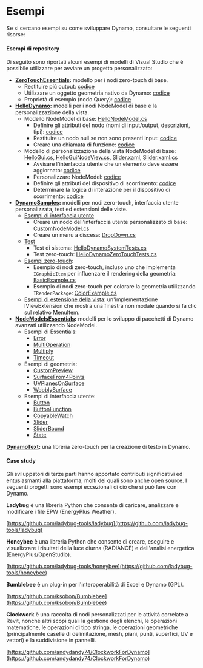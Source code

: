 # Esempi

Se si cercano esempi su come sviluppare Dynamo, consultare le seguenti risorse:

#### Esempi di repository <a href="#sample-repositories" id="sample-repositories"></a>

Di seguito sono riportati alcuni esempi di modelli di Visual Studio che è possibile utilizzare per avviare un progetto personalizzato:

* [**ZeroTouchEssentials**](https://github.com/DynamoDS/ZeroTouchEssentials)**:** modello per i nodi zero-touch di base.
  * Restituire più output: [codice](https://github.com/teocomi/HelloDynamo/blob/6c5333d731d58043c12e84cd3244cdbafbe74934/HelloDynamo/HelloNodeModel/HelloNodeModel.cs#L15-L24)
  * Utilizzare un oggetto geometria nativo da Dynamo: [codice](https://github.com/DynamoDS/ZeroTouchEssentials/blob/9917fd8159afc9e7bdb2944c960155a496e0b2dc/ZeroTouchEssentials/ZeroTouchEssentials.cs#L86-L89)
  * Proprietà di esempio (nodo Query): [codice](https://github.com/DynamoDS/ZeroTouchEssentials/blob/9917fd8159afc9e7bdb2944c960155a496e0b2dc/ZeroTouchEssentials/ZeroTouchEssentials.cs#L48)
* [**HelloDynamo**](https://github.com/teocomi/HelloDynamo)**:** modelli per i nodi NodeModel di base e la personalizzazione della vista.
  * Modello NodeModel di base: [HelloNodeModel.cs](https://github.com/teocomi/HelloDynamo/blob/master/HelloDynamo/HelloNodeModel/HelloNodeModel.cs)
    * Definire gli attributi del nodo (nomi di input/output, descrizioni, tipi): [codice](https://github.com/teocomi/HelloDynamo/blob/6c5333d731d58043c12e84cd3244cdbafbe74934/HelloDynamo/HelloNodeModel/HelloNodeModel.cs#L15)
    * Restituire un nodo null se non sono presenti input: [codice](https://github.com/teocomi/HelloDynamo/blob/6c5333d731d58043c12e84cd3244cdbafbe74934/HelloDynamo/HelloNodeModel/HelloNodeModel.cs#L34-L36)
    * Creare una chiamata di funzione: [codice](https://github.com/teocomi/HelloDynamo/blob/6c5333d731d58043c12e84cd3244cdbafbe74934/HelloDynamo/HelloNodeModel/HelloNodeModel.cs#L39)
  * Modello di personalizzazione della vista NodeModel di base: [HelloGui.cs](https://github.com/teocomi/HelloDynamo/blob/master/HelloDynamo/HelloNodeModel/HelloGui.cs), [HelloGuiNodeView.cs](https://github.com/teocomi/HelloDynamo/blob/master/HelloDynamo/HelloNodeModel/HelloGuiNodeView.cs), [Slider.xaml](https://github.com/teocomi/HelloDynamo/blob/master/HelloDynamo/HelloNodeModel/Slider.xaml), [Slider.xaml.cs](https://github.com/teocomi/HelloDynamo/blob/master/HelloDynamo/HelloNodeModel/Slider.xaml.cs)
    * Avvisare l'interfaccia utente che un elemento deve essere aggiornato: [codice](https://github.com/teocomi/HelloDynamo/blob/6c5333d731d58043c12e84cd3244cdbafbe74934/HelloDynamo/HelloNodeModel/HelloGui.cs#L27)
    * Personalizzare NodeModel: [codice](https://github.com/teocomi/HelloDynamo/blob/6c5333d731d58043c12e84cd3244cdbafbe74934/HelloDynamo/HelloNodeModel/HelloGuiNodeView.cs#L11)
    * Definire gli attributi del dispositivo di scorrimento: [codice](https://github.com/teocomi/HelloDynamo/blob/6c5333d731d58043c12e84cd3244cdbafbe74934/HelloDynamo/HelloNodeModel/Slider.xaml#L10)
    * Determinare la logica di interazione per il dispositivo di scorrimento: [codice](https://github.com/teocomi/HelloDynamo/blob/master/HelloDynamo/HelloNodeModel/Slider.xaml.cs)
* [**DynamoSamples**](https://github.com/DynamoDS/DynamoSamples)**:** modelli per nodi zero-touch, interfaccia utente personalizzata, test ed estensioni delle viste.
  * [Esempi di interfaccia utente](https://github.com/DynamoDS/DynamoSamples/tree/master/src/SampleLibraryUI)
    * Creare un nodo dell'interfaccia utente personalizzato di base: [CustomNodeModel.cs](https://github.com/DynamoDS/DynamoSamples/blob/master/src/SampleLibraryUI/Examples/CustomNodeModel.cs)
    * Creare un menu a discesa: [DropDown.cs](https://github.com/DynamoDS/DynamoSamples/blob/master/src/SampleLibraryUI/Examples/DropDown.cs)
  * [Test](https://github.com/DynamoDS/DynamoSamples/tree/master/src/SampleLibraryTests)
    * Test di sistema: [HelloDynamoSystemTests.cs](https://github.com/DynamoDS/DynamoSamples/blob/master/src/SampleLibraryTests/HelloDynamoSystemTests.cs)
    * Test zero-touch: [HelloDynamoZeroTouchTests.cs](https://github.com/DynamoDS/DynamoSamples/blob/master/src/SampleLibraryTests/HelloDynamoZeroTouchTests.cs)
  * [Esempi zero-touch](https://github.com/DynamoDS/DynamoSamples/tree/master/src/SampleLibraryZeroTouch/Examples):
    * Esempio di nodi zero-touch, incluso uno che implementa `IGraphicItem` per influenzare il rendering della geometria: [BasicExample.cs](https://github.com/DynamoDS/DynamoSamples/blob/master/src/SampleLibraryZeroTouch/Examples/BasicExample.cs)
    * Esempio di nodi zero-touch per colorare la geometria utilizzando `IRenderPackage`: [ColorExample.cs](https://github.com/DynamoDS/DynamoSamples/blob/master/src/SampleLibraryZeroTouch/Examples/ColorExample.cs)
  * [Esempi di estensione della vista](https://github.com/DynamoDS/DynamoSamples/tree/master/src/SampleViewExtension): un'implementazione IViewExtension che mostra una finestra non modale quando si fa clic sul relativo MenuItem.
* [**NodeModelsEssentials**](https://github.com/nonoesp/DynamoNodeModelsEssentials)**:** modelli per lo sviluppo di pacchetti di Dynamo avanzati utilizzando NodeModel.
  * Esempi di Essentials:
    * [Error](https://github.com/nonoesp/DynamoNodeModelsEssentials/blob/master/src/Essentials/NodeModelsEssentials/EssentialsError.cs)
    * [MultiOperation](https://github.com/nonoesp/DynamoNodeModelsEssentials/blob/master/src/Essentials/NodeModelsEssentials/EssentialsMultiOperation.cs)
    * [Multiply](https://github.com/nonoesp/DynamoNodeModelsEssentials/blob/master/src/Essentials/NodeModelsEssentials/EssentialsMultiply.cs)
    * [Timeout](https://github.com/nonoesp/DynamoNodeModelsEssentials/blob/master/src/Essentials/NodeModelsEssentials/EssentialsTimeout.cs)
  * Esempi di geometria:
    * [CustomPreview](https://github.com/nonoesp/DynamoNodeModelsEssentials/blob/master/src/Essentials/NodeModelsEssentials/GeometryCustomPreview.cs)
    * [SurfaceFrom4Points](https://github.com/nonoesp/DynamoNodeModelsEssentials/blob/master/src/Essentials/NodeModelsEssentials/GeometrySurfaceFrom4Points.cs)
    * [UVPlanesOnSurface](https://github.com/nonoesp/DynamoNodeModelsEssentials/blob/master/src/Essentials/NodeModelsEssentials/GeometryUVPlanesOnSurface.cs)
    * [WobblySurface](https://github.com/nonoesp/DynamoNodeModelsEssentials/blob/master/src/Essentials/NodeModelsEssentials/GeometryWobblySurface.cs)
  * Esempi di interfaccia utente:
    * [Button](https://github.com/nonoesp/DynamoNodeModelsEssentials/blob/master/src/Essentials/NodeModelsEssentials/UIButton.cs)
    * [ButtonFunction](https://github.com/nonoesp/DynamoNodeModelsEssentials/blob/master/src/Essentials/NodeModelsEssentials/UIButtonFunction.cs)
    * [CopyableWatch](https://github.com/nonoesp/DynamoNodeModelsEssentials/blob/master/src/Essentials/NodeModelsEssentials/UICopyableWatch.cs)
    * [Slider](https://github.com/nonoesp/DynamoNodeModelsEssentials/blob/master/src/Essentials/NodeModelsEssentials/UISlider.cs)
    * [SliderBound](https://github.com/nonoesp/DynamoNodeModelsEssentials/blob/master/src/Essentials/NodeModelsEssentials/UISliderBound.cs)
    * [State](https://github.com/nonoesp/DynamoNodeModelsEssentials/blob/master/src/Essentials/NodeModelsEssentials/UIState.cs)

[**DynamoText**](https://github.com/DynamoDS/DynamoText)**:** una libreria zero-touch per la creazione di testo in Dynamo.

#### Case study <a href="#case-studies" id="case-studies"></a>

Gli sviluppatori di terze parti hanno apportato contributi significativi ed entusiasmanti alla piattaforma, molti dei quali sono anche open source. I seguenti progetti sono esempi eccezionali di ciò che si può fare con Dynamo.

**Ladybug** è una libreria Python che consente di caricare, analizzare e modificare i file EPW (EnergyPlus Weather).

[https://github.com/ladybug-tools/ladybug](https://github.com/ladybug-tools/ladybug)

**Honeybee** è una libreria Python che consente di creare, eseguire e visualizzare i risultati della luce diurna (RADIANCE) e dell'analisi energetica (EnergyPlus/OpenStudio).

[https://github.com/ladybug-tools/honeybee](https://github.com/ladybug-tools/honeybee)

**Bumblebee** è un plug-in per l'interoperabilità di Excel e Dynamo (GPL).

[https://github.com/ksobon/Bumblebee](https://github.com/ksobon/Bumblebee)

**Clockwork** è una raccolta di nodi personalizzati per le attività correlate a Revit, nonché altri scopi quali la gestione degli elenchi, le operazioni matematiche, le operazioni di tipo stringa, le operazioni geometriche (principalmente caselle di delimitazione, mesh, piani, punti, superfici, UV e vettori) e la suddivisione in pannelli.

[https://github.com/andydandy74/ClockworkForDynamo](https://github.com/andydandy74/ClockworkForDynamo)
